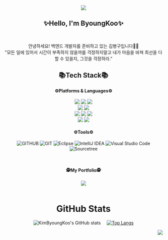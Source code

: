 <div align="center">
 <img src="https://capsule-render.vercel.app/api?type=waving&color=auto&height=200&section=header&text=ByoungKooGitHub!&fontSize=80"/>


<div align="center">
 <h2>✨Hello, I'm ByoungKoo✨</h2>
</div>
<br>

안녕하세요! 백엔드 개발자를 준비하고 있는 김병구입니다🧑‍💻<br>
"모든 일에 있어서 시간이 부족하지 않을까를 걱정하지말고 내가 마음을 바쳐 최선을 다할 수 있을지, 그것을 걱정하라."
<div align="center">

<h2>📚Tech Stack📚</h2>
<h4>⚙Platforms & Languages⚙</h4>

<img src="https://img.shields.io/badge/Java-66CC66?style=flat-square&logo=java&logoColor=white"/>

<img src="https://img.shields.io/badge/JavaScript-FFCC66?style=flat-square&logo=JavaScript&logoColor=white"/>

<img src="https://img.shields.io/badge/jQuery-333399?style=flat-square&logo=jQuery&logoColor=white"/>

<br/>

<img src="https://img.shields.io/badge/HTML5-FF6633?style=flat-square&logo=HTML5&logoColor=white"/>

<img src="https://img.shields.io/badge/CSS-0099FF?style=flat-square&logo=css3&logoColor=white"/>

<br/>

<img src="https://img.shields.io/badge/Spring-66CC33?style=flat-square&logo=Spring&logoColor=white"/>

<img src="https://img.shields.io/badge/SpringBoot-339900?style=flat-square&logo=SpringBoot&logoColor=white"/>

<img src="https://img.shields.io/badge/Thymeleaf-336600?style=flat-square&logo=Thymeleaf&logoColor=white"/>

<br/>

<img src="https://img.shields.io/badge/Oracle-FF0000?style=flat-square&logo=Oracle&logoColor=white"/>

<img src="https://img.shields.io/badge/MySQL-3399FF?style=flat-square&logo=MySQL&logoColor=white"/>

<br/>

<h4>⚙Tools⚙</h4>

![GITHUB](https://img.shields.io/badge/github-181717.svg?style=flat&logo=github&logoColor=white)
![GIT](https://img.shields.io/badge/git-F05032.svg?style=flat&logo=git&logoColor=white)
![Eclipse](https://img.shields.io/badge/Eclipse-FE7A16.svg?style=flat&logo=Eclipse&logoColor=white)
![IntelliJ IDEA](https://img.shields.io/badge/IntelliJIDEA-000000.svg?style=flat&logo=intellij-idea&logoColor=white)
![Visual Studio Code](https://img.shields.io/badge/Visual%20Studio%20Code-0078d7.svg?style=flat&logo=visual-studio-code&logoColor=white)
![Sourcetree](https://img.shields.io/badge/Sourcetree-0052CC.svg?style=flat&logo=Sourcetree&logoColor=white)

</div>

<br/>

<div align="center">
 <h4>🕵️My Portfolio🕵️</h4>

<a href="https://www.notion.so/853e269f22064e49bb0fb154aee090e5?pvs=4">
<img src="https://img.shields.io/badge/Notion-330000?style=flat-square&logo=Notion&logoColor=white"/>
</a>

</div>

<br/>

# GitHub Stats
<div align="center">
  
![KimByoungKoo's GitHub stats](https://github-readme-stats.vercel.app/api?username=KimByoungKoo&theme=ocean_dark&show_icons=true)&nbsp;&nbsp;&nbsp;&nbsp; 
[![Top Langs](https://github-readme-stats.vercel.app/api/top-langs/?username=KimByoungKoo&layout=compact&theme=ocean_dark&langs_count=10)](https://github.com/anuraghazra/github-readme-stats)
  
</div>

<div align="right">
  
[![](https://visitcount.itsvg.in/api?id=CJH0120&icon=7&color=6)](https://visitcount.itsvg.in)
   
</div>

<!--
**KimByoungKoo/KimByoungKoo** is a ✨ _special_ ✨ repository because its `README.md` (this file) appears on your GitHub profile.

Here are some ideas to get you started:

- 🔭 I’m currently working on ...
- 🌱 I’m currently learning ...
- 👯 I’m looking to collaborate on ...
- 🤔 I’m looking for help with ...
- 💬 Ask me about ...
- 📫 How to reach me: ...
- 😄 Pronouns: ...
- ⚡ Fun fact: ...
-->

